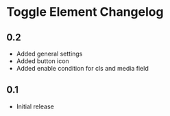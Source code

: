 # Toggle Element Changelog

## 0.2
- Added general settings
- Added button icon
- Added enable condition for cls and media field

## 0.1
- Initial release
